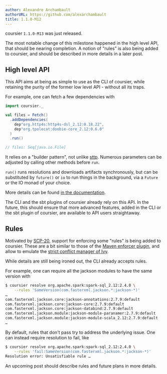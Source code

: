 ```yaml
---
author: Alexandre Archambault
authorURL: https://github.com/alexarchambault
title: 1.1.0-M12
---
```


coursier `1.1.0-M13` was just released.

The most notable change of this milestone happened in the high level API, that should be nearing completion. A notion of "rules" is also being added to coursier, and should be described in more details in a later post.

## High level API

This API aims at being as simple to use as the CLI of coursier, while retaining the purity of the former low level API - without all its traps.

For example, one can fetch a few dependencies with
```scala
import coursier._

val files = Fetch()
  .addDependencies(
    dep"org.http4s:http4s-dsl_2.12:0.18.22",
    dep"org.tpolecat:doobie-core_2.12:0.6.0"
  )
  .run()

// files: Seq[java.io.File]
```

It relies on a "builder pattern", not unlike [sttp](https://softwaremill.com/introducing-sttp-the-scala-http-client). Numerous parameters can be adjusted by calling other methods before `run`.

`run()` runs resolutions and downloads artifacts synchronously, but can be substituted by `future()` or `io` to run things
in the background, via a `Future` or the IO monad of your choice.

More details can be found [in the documentation](/docs/1.1.0-M13/api).

The CLI and the sbt plugins of coursier already rely on this API. In the future, this should ensure that more advanced features, added in the CLI or the sbt plugin of coursier, are available to API users straightaway.

## Rules

Motivated by [SCP-20](https://github.com/scalacenter/advisoryboard/blob/master/proposals/020-sbt-transitive-dependencies-conflicts.md), support for enforcing some "rules" is being added to coursier. These are a bit similar to those of the [Maven enforcer plugin](https://maven.apache.org/enforcer/maven-enforcer-plugin), and allow to emulate the [strict conflict manager of Ivy](http://ant.apache.org/ivy/history/2.5.0-rc1/settings/conflict-managers.html).

While details are still being ironed out, the CLI already accepts rules.

For example, one can require all the jackson modules to have the same version with
```bash
$ coursier resolve org.apache.spark:spark-sql_2.12:2.4.0 \
    --rules 'SameVersion(com.fasterxml.jackson.*:jackson-*)'
…
com.fasterxml.jackson.core:jackson-annotations:2.7.9:default
com.fasterxml.jackson.core:jackson-core:2.7.9:default
com.fasterxml.jackson.core:jackson-databind:2.7.9:default
com.fasterxml.jackson.module:jackson-module-paranamer:2.7.9:default
com.fasterxml.jackson.module:jackson-module-scala_2.12:2.7.9:default
…
```

By default, rules that don't pass try to address the underlying issue. One can instead require resolution to fail, like
```bash
$ coursier resolve org.apache.spark:spark-sql_2.12:2.4.0 \
    --rules 'fail:SameVersion(com.fasterxml.jackson.*:jackson-*)'
Resolution error: Unsatisfiable rule …
```

An upcoming post should describe rules and future plans in more details.
